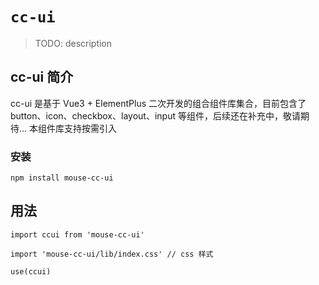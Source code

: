 # `cc-ui`

> TODO: description

## cc-ui 简介

cc-ui 是基于 Vue3 + ElementPlus 二次开发的组合组件库集合，目前包含了 button、icon、checkbox、layout、input 等组件，后续还在补充中，敬请期待...
本组件库支持按需引入

### 安装

```
npm install mouse-cc-ui
```

## 用法

```
import ccui from 'mouse-cc-ui'

import 'mouse-cc-ui/lib/index.css' // css 样式

use(ccui)
```
